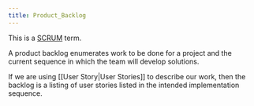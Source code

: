 ```yaml
---
title: Product_Backlog
---
```

This is a [SCRUM](http://en.wikipedia.org/wiki/Scrum_(management)) term.

A product backlog enumerates work to be done for a project and the current sequence in which the team will develop solutions.

If we are using [[User Story|User Stories]] to describe our work, then the backlog is a listing of user stories listed in the intended implementation sequence.